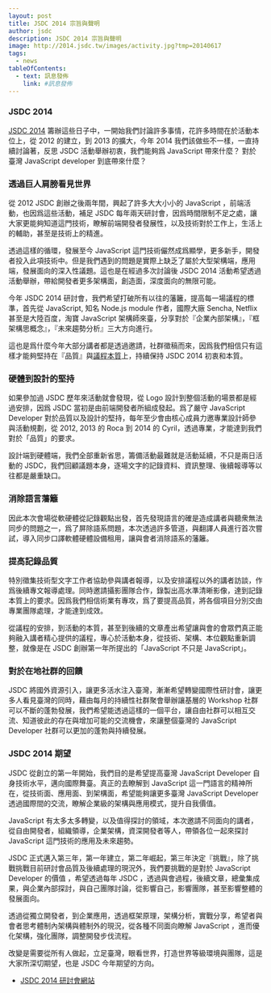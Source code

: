 ```yaml
---
layout: post
title: JSDC 2014 宗旨與聲明
author: jsdc
description: JSDC 2014 宗旨與聲明
image: http://2014.jsdc.tw/images/activity.jpg?tmp=20140617
tags:
  - news
tableOfContents:
  - text: 訊息發佈
    link: #訊息發佈
---
```


### JSDC 2014

[JSDC 2014](http://2014.jsdc.tw) 籌辦這些日子中，一開始我們討論許多事情，花許多時間在於活動本位上，從 2012 的建立，到 2013 的擴大，今年 2014 我們該做些不一樣，一直持續討論著，反思 JSDC 活動舉辦初衷，我們能夠爲 JavaScript 帶來什麼？ 對於臺灣 JavaScript developer 到底帶來什麼？

### 透過巨人肩膀看見世界

從 2012 JSDC 創辦之後兩年間，興起了許多大大小小的 JavaScript ，前端活動，也因爲這些活動，補足 JSDC 每年兩天研討會，因爲時間限制不足之處，讓大家更能夠知道這門技術，瞭解前端開發者發展性，以及技術對於工作上，生活上的輔助，甚至是技術上的精進。

透過這樣的循環，發展至今 JavaScript 這門技術儼然成爲顯學，更多新手，開發者投入此項技術中。但是我們遇到的問題是實際上缺乏了屬於大型架構端，應用端，發展面向的深入性議題。這也是在經過多次討論後 JSDC 2014 活動希望透過活動舉辦，帶給開發者更多架構面，創造面，深度面向的無限可能。

今年 JSDC 2014 研討會，我們希望打破所有以往的藩籬，提高每一場議程的標準，首先從 JavaScript, 知名 Node.js module 作者，國際大廠 Sencha, Netflix 甚至是大陸百度，淘寶 JavaScript 架構師來臺，分享對於『企業內部架構』，『框架構思概念』，『未來趨勢分析』三大方向進行。

這也是爲什麼今年大部分講者都是透過邀請，社群徵稿而來，因爲我們相信只有這樣才能夠堅持在『品質』與[議程本質](http://blog.jsdc.tw/2014/08/14/speakers/)上，持續保持 JSDC 2014 初衷和本質。

### 硬體到設計的堅持

如果參加過 JSDC 歷年來活動就會發現，從 Logo 設計到整個活動的場景都是經過安排，因爲 JSDC 當初是由前端開發者所組成發起。爲了嚴守 JavaScript Developer 對於品質以及設計的堅持，每年至少會由核心成員力邀專業設計師參與活動規劃，從 2012, 2013 的 Roca 到 2014 的 Cyril，透過專業，才能達到我們對於「品質」的要求。

設計端到硬體端，我們全部重新省思，籌備活動最難就是活動延續，不只是兩日活動的 JSDC，我們回顧議題本身，逐場文字的記錄資料、資訊整理、後續報導等以往都是嚴重缺口。

### 消除語言藩籬

因此本次會場從軟硬體從記錄觀點出發，首先發現語言的確是造成講者與聽衆無法同步的問題之一，爲了屏除語系問題，本次透過許多管道，與翻譯人員進行首次嘗試，導入同步口譯軟體硬體設備租用，讓與會者消除語系的藩籬。

### 提高記錄品質

特別徵集技術型文字工作者協助參與講者報導，以及安排議程以外的講者訪談，作爲後續專文報導處理。同時邀請攝影團隊合作，錄製出高水準清晰影像，達到記錄本質上的要求。因爲我們相信術業有專攻，爲了要提高品質，將各個項目分別交由專業團隊處理，才能達到成效。

從議程的安排，到活動的本質，甚至到後續的文章產出希望讓與會的會眾們真正能夠融入講者精心提供的議程，專心於活動本身，從技術、架構、本位觀點重新調整，就像是在 JSDC 創辦第一年所提出的「JavaScript 不只是 JavaScript」。

### 對於在地社群的回饋

JSDC 將國外資源引入，讓更多活水注入臺灣，漸漸希望轉變國際性研討會，讓更多人看見臺灣的同時，藉由每月的持續性社群聚會舉辦讓基層的 Workshop 社群可以不斷的蓬勃發展，我們希望能透過這樣的一個平台，讓自由社群可以相互交流、知道彼此的存在與增加可能的交流機會，來讓整個臺灣的 JavaScript Developer 社群可以更加的蓬勃與持續發展。

### JSDC 2014 期望

JSDC 從創立的第一年開始，我們目的是希望提高臺灣 JavaScript Developer 自身技術水平，邁向國際舞臺。真正的去瞭解到 JavaScript 這一門語言的精神所在，從技術面、應用面、到架構面，希望能夠讓更多臺灣 JavaScript Developer 透過國際間的交流，瞭解企業級的架構與應用模式，提升自我價值。

JavaScript 有太多太多轉變，以及值得探討的領域，本次邀請不同面向的講者，從自由開發者，組織領導，企業架構，資深開發者等人，帶領各位一起來探討 JavaScript 這門技術的應用及未來趨勢。

JSDC 正式邁入第三年，第一年建立，第二年崛起，第三年決定『挑戰』，除了挑戰挑戰目前研討會品質及後續處理的現況外，我們要挑戰的是對於 JavaScript Developer 的價值 ，希望透過每年 JSDC ，透過與會過程，後續文章，總彙集成果，與企業內部探討，與自己團隊討論，從影響自己，影響團隊，甚至影響整體的發展面向。

透過從獨立開發者，到企業應用，透過框架原理，架構分析，實戰分享，希望者與會者思考體制內架構與體制外的現況，從各種不同面向瞭解 JavaScript ，進而優化架構，強化團隊，調整開發步伐流程。

改變是需要從所有人做起，立足臺灣，眼看世界，打造世界等級環境與團隊，這是大家所深切期望，也是 JSDC 今年期望的方向。

 * [JSDC 2014 研討會網站](http://2014.jsdc.tw)

